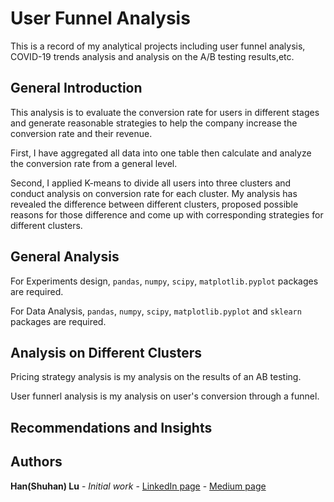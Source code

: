 
# User Funnel Analysis
This is a record of my analytical projects including user funnel analysis, COVID-19 trends analysis and analysis on the A/B testing results,etc.

## General Introduction
This analysis is to evaluate the conversion rate for users in different stages and generate reasonable strategies to help the company increase the conversion rate and their revenue.

First, I have aggregated all data into one table then calculate and analyze the conversion rate from a general level. 

Second, I applied K-means to divide all users into three clusters and conduct analysis on conversion rate for each cluster. My analysis has revealed the difference between different clusters, proposed possible reasons for those difference and come up with corresponding strategies for different clusters.

## General Analysis

For Experiments design, `pandas`, `numpy`, `scipy`, `matplotlib.pyplot` packages are required.

For Data Analysis, `pandas`, `numpy`, `scipy`, `matplotlib.pyplot` and `sklearn` packages are required.


## Analysis on Different Clusters
Pricing strategy analysis is my analysis on the results of an AB testing.

User funnerl analysis is my analysis on user's conversion through a funnel.

## Recommendations and Insights



## Authors

**Han(Shuhan) Lu** - *Initial work* - [LinkedIn page](https://www.linkedin.com/in/shuhan-lu/) - [Medium page](https://medium.com/@lushuhan95)

